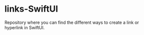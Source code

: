 # links-SwiftUI
Repository where you can find the different ways to create a link or hyperlink in SwiftUI.

